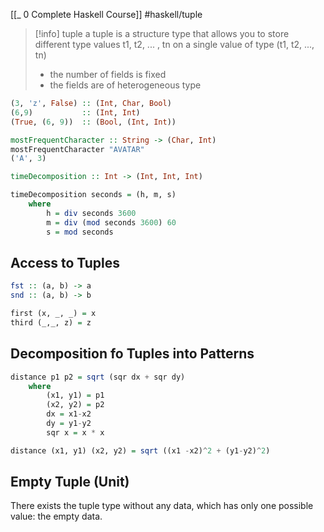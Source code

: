 [[_ 0 Complete Haskell Course]]
#haskell/tuple

>[!info] tuple
>a tuple is a structure type that allows you to store different type values t1, t2, ... , tn on a single  value of type (t1, t2, ..., tn)
>- the number of fields is fixed
>- the fields are of heterogeneous type

```haskell
(3, 'z', False) :: (Int, Char, Bool)
(6,9)           :: (Int, Int)
(True, (6, 9))  :: (Bool, (Int, Int))

mostFrequentCharacter :: String -> (Char, Int)
mostFrequentCharacter "AVATAR"  
('A', 3)
```

```haskell
timeDecomposition :: Int -> (Int, Int, Int)

timeDecomposition seconds = (h, m, s)
	where
		h = div seconds 3600
		m = div (mod seconds 3600) 60
		s = mod seconds
```

## Access to Tuples

```haskell
fst :: (a, b) -> a
snd :: (a, b) -> b
```

```haskell
first (x, _, _) = x
third (_,_, z) = z
```


## Decomposition fo Tuples into Patterns
```haskell
distance p1 p2 = sqrt (sqr dx + sqr dy)
	where 
		(x1, y1) = p1
		(x2, y2) = p2
		dx = x1-x2
		dy = y1-y2
		sqr x = x * x
```

```haskell
distance (x1, y1) (x2, y2) = sqrt ((x1 -x2)^2 + (y1-y2)^2)
```

## Empty Tuple (Unit)
There exists the tuple type without any data, which has only one possible value: the empty data.

















